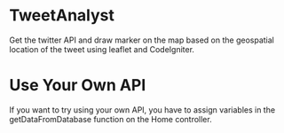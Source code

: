 # TweetAnalyst
Get the twitter API and draw marker on the map based on the geospatial location of the tweet using leaflet and CodeIgniter.

# Use Your Own  API
If you want to try using your own API, you have to assign variables in the getDataFromDatabase function on the Home controller.
